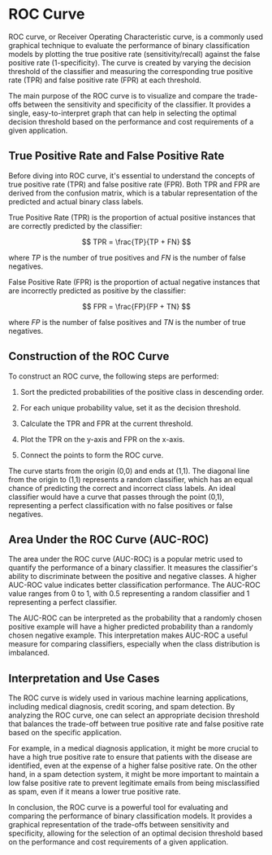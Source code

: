 # ROC Curve

ROC curve, or Receiver Operating Characteristic curve, is a commonly used graphical technique to evaluate the performance of binary classification models by plotting the true positive rate (sensitivity/recall) against the false positive rate (1-specificity). The curve is created by varying the decision threshold of the classifier and measuring the corresponding true positive rate (TPR) and false positive rate (FPR) at each threshold.

The main purpose of the ROC curve is to visualize and compare the trade-offs between the sensitivity and specificity of the classifier. It provides a single, easy-to-interpret graph that can help in selecting the optimal decision threshold based on the performance and cost requirements of a given application.

## True Positive Rate and False Positive Rate

Before diving into ROC curve, it's essential to understand the concepts of true positive rate (TPR) and false positive rate (FPR). Both TPR and FPR are derived from the confusion matrix, which is a tabular representation of the predicted and actual binary class labels.

True Positive Rate (TPR) is the proportion of actual positive instances that are correctly predicted by the classifier:

$$
TPR = \frac{TP}{TP + FN}
$$

where $TP$ is the number of true positives and $FN$ is the number of false negatives.

False Positive Rate (FPR) is the proportion of actual negative instances that are incorrectly predicted as positive by the classifier:

$$
FPR = \frac{FP}{FP + TN}
$$

where $FP$ is the number of false positives and $TN$ is the number of true negatives.

## Construction of the ROC Curve

To construct an ROC curve, the following steps are performed:

1. Sort the predicted probabilities of the positive class in descending order.

2. For each unique probability value, set it as the decision threshold.

3. Calculate the TPR and FPR at the current threshold.

4. Plot the TPR on the y-axis and FPR on the x-axis.

5. Connect the points to form the ROC curve.

The curve starts from the origin (0,0) and ends at (1,1). The diagonal line from the origin to (1,1) represents a random classifier, which has an equal chance of predicting the correct and incorrect class labels. An ideal classifier would have a curve that passes through the point (0,1), representing a perfect classification with no false positives or false negatives.

## Area Under the ROC Curve (AUC-ROC)

The area under the ROC curve (AUC-ROC) is a popular metric used to quantify the performance of a binary classifier. It measures the classifier's ability to discriminate between the positive and negative classes. A higher AUC-ROC value indicates better classification performance. The AUC-ROC value ranges from 0 to 1, with 0.5 representing a random classifier and 1 representing a perfect classifier.

The AUC-ROC can be interpreted as the probability that a randomly chosen positive example will have a higher predicted probability than a randomly chosen negative example. This interpretation makes AUC-ROC a useful measure for comparing classifiers, especially when the class distribution is imbalanced.

## Interpretation and Use Cases

The ROC curve is widely used in various machine learning applications, including medical diagnosis, credit scoring, and spam detection. By analyzing the ROC curve, one can select an appropriate decision threshold that balances the trade-off between true positive rate and false positive rate based on the specific application.

For example, in a medical diagnosis application, it might be more crucial to have a high true positive rate to ensure that patients with the disease are identified, even at the expense of a higher false positive rate. On the other hand, in a spam detection system, it might be more important to maintain a low false positive rate to prevent legitimate emails from being misclassified as spam, even if it means a lower true positive rate.

In conclusion, the ROC curve is a powerful tool for evaluating and comparing the performance of binary classification models. It provides a graphical representation of the trade-offs between sensitivity and specificity, allowing for the selection of an optimal decision threshold based on the performance and cost requirements of a given application.
